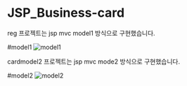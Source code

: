 # JSP_Business-card

reg 프로젝트는 jsp mvc model1 방식으로 구현했습니다.

#model1
![model1](https://user-images.githubusercontent.com/33312259/132858675-3e796460-338c-4264-bfe7-70c4882bb52a.png)


cardmodel2 프로젝트는 jsp mvc mode2 방식으로 구현했습니다.

#model2
![model2](https://user-images.githubusercontent.com/33312259/132858729-1c1975e3-9a97-4c7c-94ee-eeb78df8d4ab.png)
